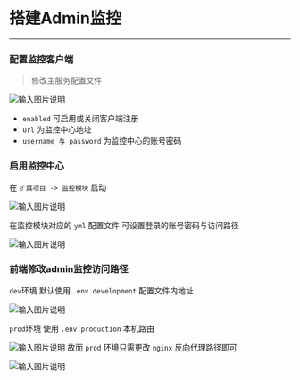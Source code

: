 # 搭建Admin监控
- - -
### 配置监控客户端

> 修改主服务配置文件

![输入图片说明](https://images.gitee.com/uploads/images/2021/1012/125136_28781454_1766278.png "屏幕截图.png")

* `enabled` 可启用或关闭客户端注册
* `url` 为监控中心地址
* `username 与 password` 为监控中心的账号密码

### 启用监控中心
在 `扩展项目 -> 监控模块` 启动

![输入图片说明](https://images.gitee.com/uploads/images/2021/1012/124911_85311d84_1766278.png "屏幕截图.png")

在监控模块对应的 `yml` 配置文件 可设置登录的账号密码与访问路径

![输入图片说明](https://images.gitee.com/uploads/images/2021/1012/125625_47e77f89_1766278.png "屏幕截图.png")

### 前端修改admin监控访问路径
`dev`环境 默认使用 `.env.development` 配置文件内地址

![输入图片说明](https://images.gitee.com/uploads/images/2021/1012/130306_65499b87_1766278.png "屏幕截图.png")

`prod`环境 使用 `.env.production` 本机路由

![输入图片说明](https://images.gitee.com/uploads/images/2021/1012/130418_446f169b_1766278.png "屏幕截图.png")
故而 `prod` 环境只需更改 `nginx` 反向代理路径即可

![输入图片说明](https://images.gitee.com/uploads/images/2021/1012/130511_54e91692_1766278.png "屏幕截图.png")
